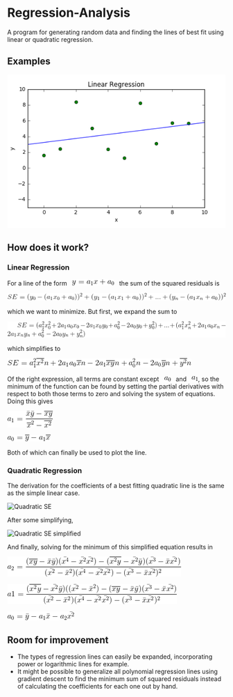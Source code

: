 # Regression-Analysis
A program for generating random data and finding the lines of best fit using linear or quadratic regression.
## Examples
![Linear Regression Example](docs/linRegExample.PNG)
## How does it work?
### Linear Regression
For a line of the form &nbsp; ![Linear Line Equation](docs/linearLine.gif) &nbsp; the sum of the squared residuals is 

![SE formula](docs/SE_Latex.gif) 

which we want to minimize. But first, we expand the sum to 

![Simplified Sum](docs/SE2_Latex.gif) 

which simplifies to 

![Further Simplified Sum](docs/SE3_Latex.gif)

Of the right expression, all terms are constant except &nbsp; ![a0](docs/a0.gif) &nbsp; and &nbsp; ![a0](docs/a1.gif), so the minimum of the function can be found by setting the partial derivatives with respect to both those terms to zero and solving the system of equations. Doing this gives

![a1](docs/linA1.gif)

![a0](docs/linA0.gif)

Both of which can finally be used to plot the line.

### Quadratic Regression
The derivation for the coefficients of a best fitting quadratic line is the same as the simple linear case.

![Quadratic SE](QuadSE.gif)

After some simplifying,

![Quadratic SE simplified](SE6_Latex.gif)

And finally, solving for the minimum of this simplified equation results in

![](docs/quadA2.gif)

![](docs/QuadA1.gif)

![](docs/QuadA0.gif)

## Room for improvement
- The types of regression lines can easily be expanded, incorporating power or logarithmic lines for example.
- It might be possible to generalize all polynomial regression lines using gradient descent to find the minimum sum of squared residuals instead of calculating the coefficients for each one out by hand.
